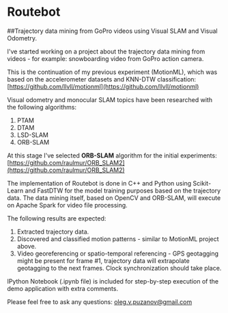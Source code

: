 # Routebot
##Trajectory data mining from GoPro videos using Visual SLAM and Visual Odometry.

I've started working on a project about the trajectory data mining from videos - for example: snowboarding video from GoPro action camera.

This is the continuation of my previous experiment (MotionML), which was based on the accelerometer datasets and KNN-DTW classification: [https://github.com/llvll/motionml](https://github.com/llvll/motionml)

Visual odometry and monocular SLAM topics have been researched with the following algorithms:

1. PTAM
2. DTAM
3. LSD-SLAM
4. ORB-SLAM

At this stage I've selected **ORB-SLAM** algorithm for the initial experiments: [https://github.com/raulmur/ORB_SLAM2](https://github.com/raulmur/ORB_SLAM2)

The implementation of Routebot is done in C++ and Python using Scikit-Learn and FastDTW for the model training purposes based on the trajectory data. The data mining itself, based on OpenCV and ORB-SLAM, will execute on Apache Spark for video file processing.

The following results are expected:

1. Extracted trajectory data.
2. Discovered and classified motion patterns - similar to MotionML project above.
3. Video georeferencing or spatio-temporal referencing - GPS geotagging might be present for frame #1, trajectory data will extrapolate geotagging to the next frames. Clock synchronization should take place.

IPython Notebook (.ipynb file) is included for step-by-step execution of the demo application with extra comments.

Please feel free to ask any questions: oleg.v.puzanov@gmail.com
